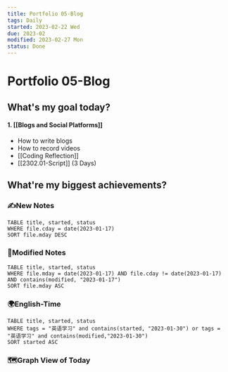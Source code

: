 ```yaml
---
title: Portfolio 05-Blog
tags: Daily
started: 2023-02-22 Wed
due: 2023-02
modified: 2023-02-27 Mon
status: Done
---
```

# Portfolio 05-Blog
## What's my goal today?
#### 1. [[Blogs and Social Platforms]]
- How to write blogs
- How to record videos
- [[Coding Reflection]]
- [[2302.01-Script]] (3 Days)

## What're my biggest achievements?
### ✍️New Notes

```dataview
TABLE title, started, status
WHERE file.cday = date(2023-01-17)
SORT file.mday DESC
```

### 📝Modified Notes

```dataview
TABLE title, started, status
WHERE file.mday = date(2023-01-17) AND file.cday != date(2023-01-17) AND contains(modified, "2023-01-17")
SORT file.mday ASC
```

### 🌍English-Time

```dataview
TABLE title, started, status
WHERE tags = "英语学习" and contains(started, "2023-01-30") or tags = "英语学习" and contains(modified,"2023-01-30") 
SORT started ASC
```

### 🗺️Graph View of Today

